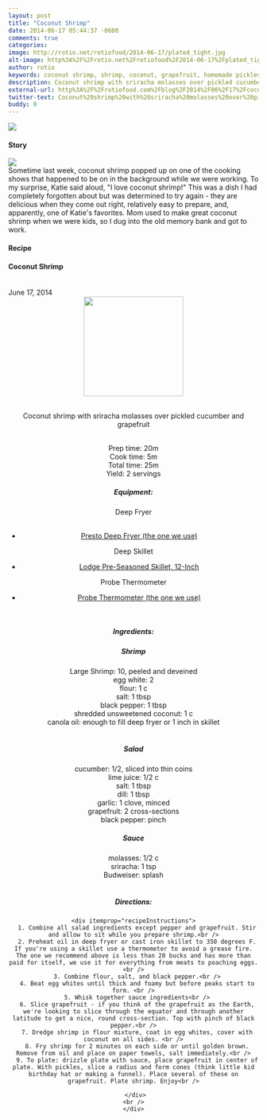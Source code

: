 ```yaml
---
layout: post
title: "Coconut Shrimp"
date: 2014-06-17 05:44:37 -0600
comments: true
categories: 
image: http://rotio.net/rotiofood/2014-06-17/plated_tight.jpg
alt-image: http%3A%2F%2Frotio.net%2Frotiofood%2F2014-06-17%2Fplated_tight.jpg
author: rotio
keywords: coconut shrimp, shrimp, coconut, grapefruit, homemade pickles
description: Coconut shrimp with sriracha molasses over pickled cucumber and grapefruit
external-url: http%3A%2F%2Frotiofood.com%2Fblog%2F2014%2F06%2F17%2Fcoconut-shrimp%2F
twitter-text: Coconut%20shrimp%20with%20sriracha%20molasses%20over%20pickled%20cucumber%20and%20grapefruit
buddy: 0
---
```

<!-- more -->
<img src="http://rotio.net/rotiofood/2014-06-17/plated_tight.jpg" />
<a href="https://plus.google.com/107103100819027957630?rel=author" style="display:none">{{page.author }}</a>

<h4>Story</b> </h4>
 <div>
	<p><img src="http://rotio.net/rotiofood/2014-06-17/plated_two.jpg"/><br/>Sometime last week, coconut shrimp popped up on one of the cooking shows that happened to be on in the background while we were working. To my surprise, Katie said aloud, "I love coconut shrimp!" This was a dish I had completely forgotten about but was determined to try again - they are delicious when they come out right, relatively easy to prepare, and, apparently, one of Katie's favorites. Mom used to make great coconut shrimp when we were kids, so I dug into the old memory bank and got to work.</p>  
  </div>
<h4>Recipe</b> </h4> 
  <div itemscope itemtype="http://schema.org/Recipe" >
  <h4 itemprop="name">Coconut Shrimp</h4>
  
  <br />
    June 17, 2014
<center>
  <img itemprop="image" width="200px"  src="http://rotio.net/rotiofood/2014-06-17/plated_tight.jpg" />
  
  <br /><span itemprop="description">Coconut shrimp with sriracha molasses over pickled cucumber and grapefruit</span><br />

  <br />Prep time: <time datetime="PT0H20M" itemprop="prepTime">20m</time>
  <br />Cook time: <time datetime="PT0H5M" itemprop="cookTime">5m</time>
  <br />Total time: <time datetime="PT0H25M" itemprop="totalTime">25m</time>
  <br />Yield: <span itemprop="recipeYield">2 servings</span>
  <br /><h5>Equipment:</h5>
  Deep Fryer
	<ul>  
		<li><a href="http://www.amazon.com/gp/product/B005FYF7XQ/ref=as_li_tl?ie=UTF8&camp=1789&creative=9325&creativeASIN=B005FYF7XQ&linkCode=as2&tag=rotiofood-20">Presto Deep Fryer (the one we use)</a><img src="http://ir-na.amazon-adsystem.com/e/ir?t=rotiofood-20&l=as2&o=1&a=B005FYF7XQ" width="1" height="1" border="0" alt="" style="border:none !important; margin:0px !important;" /></li>
   </ul>
  Deep Skillet
    <ul>  
		<li><a href="http://www.amazon.com/gp/product/B00006JSUB/ref=as_li_tl?ie=UTF8&camp=1789&creative=9325&creativeASIN=B00006JSUB&linkCode=as2&tag=rotiofood-20">Lodge Pre-Seasoned Skillet, 12-Inch</a><img src="http://ir-na.amazon-adsystem.com/e/ir?t=rotiofood-20&l=as2&o=1&a=B00006JSUB" width="1" height="1" border="0" alt="" style="border:none !important; margin:0px !important;" /></li>
   </ul>
  Probe Thermometer
    <ul>  
		<li><a href="http://www.amazon.com/gp/product/B0019R4HQQ/ref=as_li_tl?ie=UTF8&camp=1789&creative=9325&creativeASIN=B0019R4HQQ&linkCode=as2&tag=rotiofood-20">Probe Thermometer (the one we use)</a><img src="http://ir-na.amazon-adsystem.com/e/ir?t=rotiofood-20&l=as2&o=1&a=B0019R4HQQ" width="1" height="1" border="0" alt="" style="border:none !important; margin:0px !important;" /></li>
   </ul>
  <br />
  
 <h5>Ingredients:</h5>
 <h5>Shrimp</h5>
    <span itemprop="ingredients" itemscope itemtype="http://schema.org/ingredients">
      <span itemprop="name">Large Shrimp</span>: 
      <span itemprop="amount">10</span>, peeled and deveined
    </span><br />
	<span itemprop="ingredients" itemscope itemtype="http://schema.org/ingredients">
      <span itemprop="name">egg white</span>: 
      <span itemprop="amount">2</span>
    </span><br />
    <span itemprop="ingredients" itemscope itemtype="http://schema.org/ingredients">
      <span itemprop="name">flour</span>:
      <span itemprop="amount">1 c</span>
    </span><br />
	<span itemprop="ingredients" itemscope itemtype="http://schema.org/ingredients">
      <span itemprop="name">salt</span>:
      <span itemprop="amount">1 tbsp</span>
    </span><br />
	<span itemprop="ingredients" itemscope itemtype="http://schema.org/ingredients">
      <span itemprop="name">black pepper</span>:
      <span itemprop="amount">1 tbsp</span>
    </span><br />
	<span itemprop="ingredients" itemscope itemtype="http://schema.org/ingredients">
      <span itemprop="name">shredded unsweetened coconut</span>:
      <span itemprop="amount">1 c</span>
    </span><br />
	<span itemprop="ingredients" itemscope itemtype="http://schema.org/ingredients">
      <span itemprop="name">canola oil</span>:
      <span itemprop="amount">enough to fill deep fryer or 1 inch in skillet</span>
    </span><br /><br/>
  <h5>Salad</h5>
	<span itemprop="ingredients" itemscope itemtype="http://schema.org/ingredients">
      <span itemprop="name">cucumber</span>: 
      <span itemprop="amount">1/2</span>, sliced into thin coins
    </span><br />
	<span itemprop="ingredients" itemscope itemtype="http://schema.org/ingredients">
      <span itemprop="name">lime juice</span>: 
      <span itemprop="amount">1/2 c</span>
    </span><br />
	<span itemprop="ingredients" itemscope itemtype="http://schema.org/ingredients">
      <span itemprop="name">salt</span>: 
      <span itemprop="amount">1 tbsp</span>
    </span><br />
	<span itemprop="ingredients" itemscope itemtype="http://schema.org/ingredients">
      <span itemprop="name">dill</span>: 
      <span itemprop="amount">1 tbsp</span>
    </span><br />
	<span itemprop="ingredients" itemscope itemtype="http://schema.org/ingredients">
      <span itemprop="name">garlic</span>: 
      <span itemprop="amount">1 clove, minced</span>
    </span><br />
	<span itemprop="ingredients" itemscope itemtype="http://schema.org/ingredients">
      <span itemprop="name">grapefruit</span>: 
      <span itemprop="amount">2 cross-sections</span>
    </span><br />
	<span itemprop="ingredients" itemscope itemtype="http://schema.org/ingredients">
      <span itemprop="name">black pepper</span>: 
      <span itemprop="amount">pinch</span>
    </span><br />
  <h5>Sauce</h5>
	<span itemprop="ingredients" itemscope itemtype="http://schema.org/ingredients">
      <span itemprop="name">molasses</span>: 
      <span itemprop="amount">1/2 c</span>
    </span><br />
	<span itemprop="ingredients" itemscope itemtype="http://schema.org/ingredients">
      <span itemprop="name">sriracha</span>: 
      <span itemprop="amount">1 tsp</span>
    </span><br />
	<span itemprop="ingredients" itemscope itemtype="http://schema.org/ingredients">
      <span itemprop="name">Budweiser</span>: 
      <span itemprop="amount">splash</span>
    </span><br />
  <br /><h5>Directions:</h5>
	
    <div itemprop="recipeInstructions">
	  1. Combine all salad ingredients except pepper and grapefruit. Stir and allow to sit while you prepare shrimp.<br />
	  2. Preheat oil in deep fryer or cast iron skillet to 350 degrees F. If you're using a skillet use a thermometer to avoid a grease fire. The one we recommend above is less than 20 bucks and has more than paid for itself, we use it for everything from meats to poaching eggs. <br />
	  3. Combine flour, salt, and black pepper.<br />
	  4. Beat egg whites until thick and foamy but before peaks start to form. <br />
	  5. Whisk together sauce ingredients<br />
	  6. Slice grapefruit - if you think of the grapefruit as the Earth, we're looking to slice through the equator and through another latitude to get a nice, round cross-section. Top with pinch of black pepper.<br />
	  7. Dredge shrimp in flour mixture, coat in egg whites, cover with coconut on all sides. <br />
	  8. Fry shrimp for 2 minutes on each side or until golden brown. Remove from oil and place on paper towels, salt immediately.<br />
	  9. To plate: drizzle plate with sauce, place grapefruit in center of plate. With pickles, slice a radius and form cones (think little kid birthday hat or making a funnel). Place several of these on grapefruit. Plate shrimp. Enjoy<br />
	 
	 </div>
	<br />
	</div>

</div>



